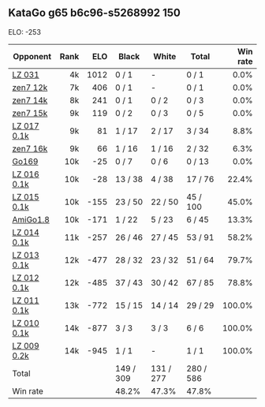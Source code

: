 ## KataGo g65 b6c96-s5268992 150 ##

ELO: -253

Opponent | Rank | ELO | Black | White | Total | Win rate
---------|-----:|----:|-------|-------|-------|-------:
[LZ 031](LZ%20031.md) | 4k | 1012 | 0 / 1 | - | 0 / 1 | 0.0%
[zen7 12k](zen7%2012k.md) | 7k | 406 | 0 / 1 | - | 0 / 1 | 0.0%
[zen7 14k](zen7%2014k.md) | 8k | 241 | 0 / 1 | 0 / 2 | 0 / 3 | 0.0%
[zen7 15k](zen7%2015k.md) | 9k | 119 | 0 / 2 | 0 / 3 | 0 / 5 | 0.0%
[LZ 017 0.1k](LZ%20017%200.1k.md) | 9k | 81 | 1 / 17 | 2 / 17 | 3 / 34 | 8.8%
[zen7 16k](zen7%2016k.md) | 9k | 66 | 1 / 16 | 1 / 16 | 2 / 32 | 6.3%
[Go169](Go169.md) | 10k | -25 | 0 / 7 | 0 / 6 | 0 / 13 | 0.0%
[LZ 016 0.1k](LZ%20016%200.1k.md) | 10k | -28 | 13 / 38 | 4 / 38 | 17 / 76 | 22.4%
[LZ 015 0.1k](LZ%20015%200.1k.md) | 10k | -155 | 23 / 50 | 22 / 50 | 45 / 100 | 45.0%
[AmiGo1.8](AmiGo1.8.md) | 10k | -171 | 1 / 22 | 5 / 23 | 6 / 45 | 13.3%
[LZ 014 0.1k](LZ%20014%200.1k.md) | 11k | -257 | 26 / 46 | 27 / 45 | 53 / 91 | 58.2%
[LZ 013 0.1k](LZ%20013%200.1k.md) | 12k | -477 | 28 / 32 | 23 / 32 | 51 / 64 | 79.7%
[LZ 012 0.1k](LZ%20012%200.1k.md) | 12k | -485 | 37 / 43 | 30 / 42 | 67 / 85 | 78.8%
[LZ 011 0.1k](LZ%20011%200.1k.md) | 13k | -772 | 15 / 15 | 14 / 14 | 29 / 29 | 100.0%
[LZ 010 0.1k](LZ%20010%200.1k.md) | 14k | -877 | 3 / 3 | 3 / 3 | 6 / 6 | 100.0%
[LZ 009 0.2k](LZ%20009%200.2k.md) | 14k | -945 | 1 / 1 | - | 1 / 1 | 100.0%
Total | | | 149 / 309 | 131 / 277 | 280 / 586 | 
Win rate| | | 48.2% | 47.3% | 47.8% | 
